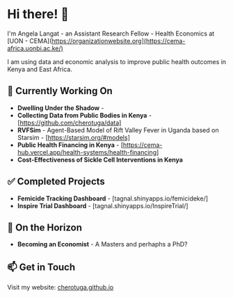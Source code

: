 # Hi there! 👋

I'm Angela Langat - an Assistant Research Fellow - Health Economics at [UON - CEMA](https://organizationwebsite.org](https://cema-africa.uonbi.ac.ke/)

I am using data and economic analysis to improve public health outcomes in Kenya and East Africa.

## 🔬 Currently Working On

- **Dwelling Under the Shadow** - 
- **Collecting Data from Public Bodies in Kenya** - [https://github.com/cherotuga/data]
- **RVFSim** - Agent-Based Model of Rift Valley Fever in Uganda based on Starsim - [https://starsim.org/#models]
- **Public Health Financing in Kenya** - [https://cema-hub.vercel.app/health-systems/health-financing]
- **Cost-Effectiveness of Sickle Cell Interventions in Kenya** 

## ✅ Completed Projects

- **Femicide Tracking Dashboard** - [tagnal.shinyapps.io/femicideke/]
- **Inspire Trial Dashboard** - [tagnal.shinyapps.io/InspireTrial/]

## 🎯 On the Horizon

- **Becoming an Economist** - A Masters and perhaphs a PhD?

## 📫 Get in Touch

Visit my website: [cherotuga.github.io](https://cherotuga.github.io/alangat)
